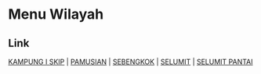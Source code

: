 # Menu Wilayah

## Link

[KAMPUNG I SKIP](https://github.com/gigit-pemilu/pemilu-2024-65-kalimantan-utara/tree/main/pileg-dpr/hitung-suara/sub/65-kalimantan-utara/sub/71-kota-tarakan/sub/02-tarakan-tengah/sub/1001-kampung-i-skip)
 | 
[PAMUSIAN](https://github.com/gigit-pemilu/pemilu-2024-65-kalimantan-utara/tree/main/pileg-dpr/hitung-suara/sub/65-kalimantan-utara/sub/71-kota-tarakan/sub/02-tarakan-tengah/sub/1002-pamusian)
 | 
[SEBENGKOK](https://github.com/gigit-pemilu/pemilu-2024-65-kalimantan-utara/tree/main/pileg-dpr/hitung-suara/sub/65-kalimantan-utara/sub/71-kota-tarakan/sub/02-tarakan-tengah/sub/1003-sebengkok)
 | 
[SELUMIT](https://github.com/gigit-pemilu/pemilu-2024-65-kalimantan-utara/tree/main/pileg-dpr/hitung-suara/sub/65-kalimantan-utara/sub/71-kota-tarakan/sub/02-tarakan-tengah/sub/1004-selumit)
 | 
[SELUMIT PANTAI](https://github.com/gigit-pemilu/pemilu-2024-65-kalimantan-utara/tree/main/pileg-dpr/hitung-suara/sub/65-kalimantan-utara/sub/71-kota-tarakan/sub/02-tarakan-tengah/sub/1005-selumit-pantai)

